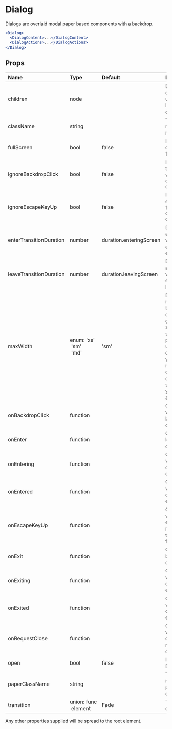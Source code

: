 Dialog
======

Dialogs are overlaid modal paper based components with a backdrop.

```jsx
<Dialog>
  <DialogContent>...</DialogContent>
  <DialogActions>...</DialogActions>
</Dialog>
```

Props
-----

| Name | Type | Default | Description |
|:-----|:-----|:--------|:------------|
| children | node |  | Dialog children, usually the included sub-components. |
| className | string |  | The CSS class name of the root element. |
| fullScreen | bool | false | If `true`, The dialog will be full-screen. |
| ignoreBackdropClick | bool | false | If `true`, clicking the backdrop will not fire the `onRequestClose` callback. |
| ignoreEscapeKeyUp | bool | false | If `true`, hitting escape will not fire the `onRequestClose` callback. |
| enterTransitionDuration | number | duration.enteringScreen | Duration of the animation when the element is entering. |
| leaveTransitionDuration | number | duration.leavingScreen | Duration of the animation when the element is leaving. |
| maxWidth | enum:&nbsp;'xs'<br>&nbsp;'sm'<br>&nbsp;'md'<br> | 'sm' | Determine the max width of the dialog. The dialog width grows with the size of the screen, this property is useful on the desktop where you might need some coherent different width size across your application. |
| onBackdropClick | function |  | Callback fired when the backdrop is clicked. |
| onEnter | function |  | Callback fired before the dialog enters. |
| onEntering | function |  | Callback fired when the dialog is entering. |
| onEntered | function |  | Callback fired when the dialog has entered. |
| onEscapeKeyUp | function |  | Callback fires when the escape key is released and the modal is in focus. |
| onExit | function |  | Callback fired before the dialog exits. |
| onExiting | function |  | Callback fired when the dialog is exiting. |
| onExited | function |  | Callback fired when the dialog has exited. |
| onRequestClose | function |  | Callback fired when the dialog requests to be closed. |
| open | bool | false | If `true`, the Dialog is open. |
| paperClassName | string |  | The CSS class name of the paper inner element. |
| transition | union:&nbsp;func<br>&nbsp;element<br> | Fade | Transition component. |

Any other properties supplied will be spread to the root element.

